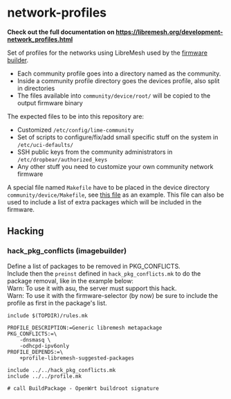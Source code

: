 # network-profiles

**Check out the full documentation on https://libremesh.org/development-network_profiles.html**

Set of profiles for the networks using LibreMesh used by the [firmware builder](https://libremesh.org/development.html).

* Each community profile goes into a directory named as the community.
* Inside a community profile directory goes the devices profile, also split in directories
* The files available into `community/device/root/` will be copied to the output firmware binary

The expected files to be into this repository are:

* Customized `/etc/config/lime-community`
* Set of scripts to configure/fix/add small specific stuff on the system in `/etc/uci-defaults/`
* SSH public keys from the community administrators in `/etc/dropbear/authorized_keys`
* Any other stuff you need to customize your own community network firmware

A special file named `Makefile` have to be placed in the device directory `community/device/Makefile`, see [this file](https://github.com/libremesh/network-profiles/blob/master/libremesh/encrypt-11s/Makefile) as an example.
This file can also be used to include a list of extra packages which will be included in the firmware.

## Hacking

### hack_pkg_conflicts (imagebuilder)
Define a list of packages to be removed in PKG_CONFLICTS.    
Include then the `preinst` defined in `hack_pkg_conflicts.mk` to do the package removal, like in the example below:    
Warn: To use it with asu, the server must support this hack.    
Warn: To use it with the firmware-selector (by now) be sure to include the profile as first in the package's list.
```
include $(TOPDIR)/rules.mk

PROFILE_DESCRIPTION:=Generic libremesh metapackage
PKG_CONFLICTS:=\
	-dnsmasq \
	-odhcpd-ipv6only
PROFILE_DEPENDS:=\
	+profile-libremesh-suggested-packages

include ../../hack_pkg_conflicts.mk
include ../../profile.mk

# call BuildPackage - OpenWrt buildroot signature

```